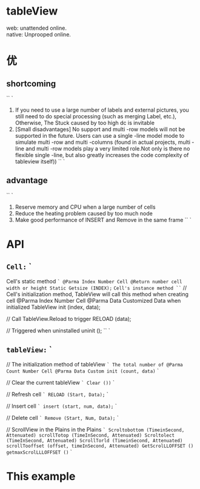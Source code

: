 # tableView

web: unattended online.</br>
native: Unprooped online.</br>

# 优
## shortcoming
`` `
1. If you need to use a large number of labels and external pictures, you still need to do special processing (such as merging Label, etc.), Otherwise, The Stuck caused by too high dc is invitable
2. [Small disadvantages] No support and multi -row models will not be supported in the future. Users can use a single -line model mode to simulate multi -row and multi -columns (found in actual projects, multi -line and multi -row models play a very limited role.Not only is there no flexible single -line, but also greatly increases the code complexity of tableview itself))
`` `
## advantage
`` `
1. Reserve memory and CPU when a large number of cells
2. Reduce the heating problem caused by too much node
3. Make good performance of INSERT and Remove in the same frame
`` `

# API
## `` Cell: `` `
Cell's static method
`` `
@Parma Index Number Cell
@Return number cell width or height
Static Getsize (INDEX);
`` `
Cell's instance method
`` `
// Cell's initialization method, TableView will call this method when creating cell
@Parma Index Number Cell
@Parma Data Customized Data when initialized TableView
init (index, data);

// Call TableView.Reload to trigger
RELOAD (data);

// Triggered when uninstalled
uninit ();
`` `

## `` tableView: `` `
// The initialization method of tableView
`` `
The total number of @Parma Count Number Cell
@Parma Data Custom
init (count, data)
`` `

// Clear the current tableView
`` `
Clear ())
`` `

// Refresh cell
`` `
RELOAD (Start, Data);
`` `

// Insert cell
`` `
insert (start, num, data);
`` `

// Delete cell
`` `
Remove (Start, Num, Data);
`` `

// ScrollView in the Plains in the Plains
`` `
Scroltobottom (TimeinSecond, Attenuated)
scrollTotop (TimeInSecond, Attenuated)
Scroltolect (TimeInSecond, Attenuated)
ScrollTorld (TimeinSecond, Attenuated)
scrollTooffset (offset, timeInSecond, Attenuated)
GetScrolLLOFFSET ()
getmaxScrolLLLOFFSET ()
`` `

# This example